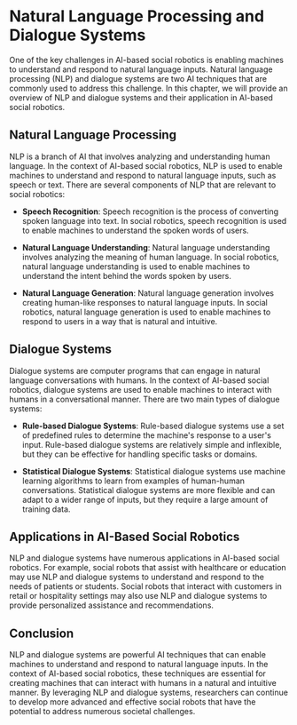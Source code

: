 Natural Language Processing and Dialogue Systems
====================================================================================================

One of the key challenges in AI-based social robotics is enabling machines to understand and respond to natural language inputs. Natural language processing (NLP) and dialogue systems are two AI techniques that are commonly used to address this challenge. In this chapter, we will provide an overview of NLP and dialogue systems and their application in AI-based social robotics.

Natural Language Processing
---------------------------

NLP is a branch of AI that involves analyzing and understanding human language. In the context of AI-based social robotics, NLP is used to enable machines to understand and respond to natural language inputs, such as speech or text. There are several components of NLP that are relevant to social robotics:

* **Speech Recognition**: Speech recognition is the process of converting spoken language into text. In social robotics, speech recognition is used to enable machines to understand the spoken words of users.

* **Natural Language Understanding**: Natural language understanding involves analyzing the meaning of human language. In social robotics, natural language understanding is used to enable machines to understand the intent behind the words spoken by users.

* **Natural Language Generation**: Natural language generation involves creating human-like responses to natural language inputs. In social robotics, natural language generation is used to enable machines to respond to users in a way that is natural and intuitive.

Dialogue Systems
----------------

Dialogue systems are computer programs that can engage in natural language conversations with humans. In the context of AI-based social robotics, dialogue systems are used to enable machines to interact with humans in a conversational manner. There are two main types of dialogue systems:

* **Rule-based Dialogue Systems**: Rule-based dialogue systems use a set of predefined rules to determine the machine's response to a user's input. Rule-based dialogue systems are relatively simple and inflexible, but they can be effective for handling specific tasks or domains.

* **Statistical Dialogue Systems**: Statistical dialogue systems use machine learning algorithms to learn from examples of human-human conversations. Statistical dialogue systems are more flexible and can adapt to a wider range of inputs, but they require a large amount of training data.

Applications in AI-Based Social Robotics
----------------------------------------

NLP and dialogue systems have numerous applications in AI-based social robotics. For example, social robots that assist with healthcare or education may use NLP and dialogue systems to understand and respond to the needs of patients or students. Social robots that interact with customers in retail or hospitality settings may also use NLP and dialogue systems to provide personalized assistance and recommendations.

Conclusion
----------

NLP and dialogue systems are powerful AI techniques that can enable machines to understand and respond to natural language inputs. In the context of AI-based social robotics, these techniques are essential for creating machines that can interact with humans in a natural and intuitive manner. By leveraging NLP and dialogue systems, researchers can continue to develop more advanced and effective social robots that have the potential to address numerous societal challenges.
